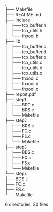 .  
├── Makefile  
├── README.md  
├── include  
│   ├── tcp_buffer.h  
│   ├── tcp_utils.h  
│   └── thpool.h  
├── lib  
│   ├── tcp_buffer.c  
│   ├── tcp_buffer.d  
│   ├── tcp_buffer.o  
│   ├── tcp_utils.c  
│   ├── tcp_utils.d  
│   ├── tcp_utils.o  
│   ├── thpool.c  
│   ├── thpool.d  
│   └── thpool.o  
├── report.pdf  
├── step1  
│   ├── BDC.c  
│   ├── BDS.c  
│   └── Makefile  
├── step2  
│   ├── BDS.c  
│   ├── FC.c  
│   ├── FS.c  
│   └── Makefile  
├── step3  
│   ├── BDS.c  
│   ├── FC.c  
│   ├── FS.c  
│   └── Makefile  
└── step4  
    ├── BDS.c  
    ├── FC.c  
    ├── FS.c  
    └── Makefile  
  
6 directories, 30 files  
